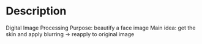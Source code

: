 # Description
Digital Image Processing
Purpose: beautify a face image
Main idea: get the skin and apply blurring -> reapply to original image